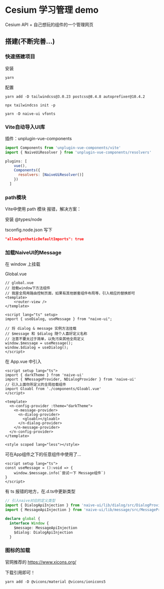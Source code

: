 # Cesium 学习管理 demo

Cesium API + 自己想玩的组件的一个管理网页

## 搭建(不断完善...)

### 快速搭建项目

安装

`yarn`

配置

`yarn add -D tailwindcss@3.0.23 postcss@8.4.8 autoprefixer@10.4.2`

`npx tailwindcss init -p`

`yarn -D naive-ui vfonts`



### Vite自动导入UI库

插件：unplugin-vue-components

```js
import Components from 'unplugin-vue-components/vite'
import { NaiveUiResolver } from 'unplugin-vue-components/resolvers'

plugins: [
    vue(),
    Components({
      resolvers: [NaiveUiResolver()]
    })
  ]
```



### path模块

Vite中使用 path 模块 报错，解决方案：

安装 @types/node

tsconfig.node.json 写下

```json
"allowSyntheticDefaultImports": true
```



### 加载NaiveUI的Message

在 window 上挂载

Global.vue

```vue
// global.vue
// 挂载window下方法组件
// 我是全局用路由控制页面，如果有其他嵌套组件布局等，引入相应的替换即可
<template>
    <router-view />
</template>

<script lang="ts" setup>
import { useDialog, useMessage } from "naive-ui";

// 将 dialog & message 实例方法挂载
// $message 和 $dialog 随个人喜好定义名称
// 注意不要太过于简单，以免污染其他全局定义
window.$message = useMessage();
window.$dialog = useDialog();
</script>
```

在 App.vue 中引入

```vue
<script setup lang="ts">
import { darkTheme } from 'naive-ui'
import { NMessageProvider, NDialogProvider } from 'naive-ui'
// 引入上面你所定义的全局挂载组件
import Gloabl from './components/Gloabl.vue'
</script>

<template>
  <n-config-provider :theme="darkTheme">
    <n-message-provider>
      <n-dialog-provider>
        <gloabl></gloabl>
      </n-dialog-provider>
    </n-message-provider>
  </n-config-provider>
</template>

<style scoped lang="less"></style>
```

可在App组件之下的任意组件中使用了...

```vue
<script setup lang="ts">
const useMessage = ():void => {
    window.$message.info(`尝试一下 Message组件`)
}
</script>
```

有 ts 报错的地方，在.d.ts中更新类型

```ts
// 引入naive对应的定义类型
import { DialogApiInjection } from 'naive-ui/lib/dialog/src/DialogProvider'
import { MessageApiInjection } from 'naive-ui/lib/message/src/MessageProvider'

declare global {
  interface Window {
    $message: MessageApiInjection
    $dialog: DialogApiInjection
  }
```

### 图标的加载

官网推荐的 https://www.xicons.org/

下载引用即可！

`yarn add -D @vicons/material @vicons/ionicons5`
